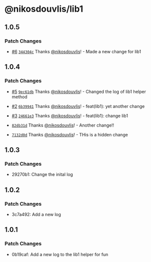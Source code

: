 # @nikosdouvlis/lib1

## 1.0.5

### Patch Changes

- [#6](https://github.com/nikosdouvlis/repo-changesets/pull/6) [`344304c`](https://github.com/nikosdouvlis/repo-changesets/commit/344304cc3c7c71d3c6fb36e72e3b03af8bde6926) Thanks [@nikosdouvlis](https://github.com/nikosdouvlis)! - Made a new change for lib1

## 1.0.4

### Patch Changes

- [#5](https://github.com/nikosdouvlis/repo-changesets/pull/5) [`9ec61db`](https://github.com/nikosdouvlis/repo-changesets/commit/9ec61db5475d41ef89de1af69f15906605acf373) Thanks [@nikosdouvlis](https://github.com/nikosdouvlis)! - Changed the log of lib1 helper method

- [#2](https://github.com/nikosdouvlis/repo-changesets/pull/2) [`6b39941`](https://github.com/nikosdouvlis/repo-changesets/commit/6b3994113630142f0f8795ae94fd18385f53f81d) Thanks [@nikosdouvlis](https://github.com/nikosdouvlis)! - feat(lib1): yet another change

- [#3](https://github.com/nikosdouvlis/repo-changesets/pull/3) [`24661e3`](https://github.com/nikosdouvlis/repo-changesets/commit/24661e38ab7a8def862ef302f2c4d4520b85a554) Thanks [@nikosdouvlis](https://github.com/nikosdouvlis)! - feat(lib1): change lib1

- [`82db31d`](https://github.com/nikosdouvlis/repo-changesets/commit/82db31d8adf6cbcf246ecc7cefde873218cdc790) Thanks [@nikosdouvlis](https://github.com/nikosdouvlis)! - Another change!!

- [`7132d0d`](https://github.com/nikosdouvlis/repo-changesets/commit/7132d0d7990f6d8c3df0e9e6c2df3bd718c6cbdb) Thanks [@nikosdouvlis](https://github.com/nikosdouvlis)! - THis is a hidden change

## 1.0.3

### Patch Changes

- 29270b1: Change the inital log

## 1.0.2

### Patch Changes

- 3c7a492: Add a new log

## 1.0.1

### Patch Changes

- 0b19caf: Add a new log to the lib1 helper for fun
